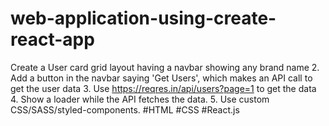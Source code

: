 # web-application-using-create-react-app
Create a User card grid layout having a navbar showing any brand name   2. Add a button in the navbar saying 'Get Users', which makes an API call to get the user data  3. Use https://reqres.in/api/users?page=1 to get the data   4. Show a loader while the API fetches the data.   5. Use custom CSS/SASS/styled-components.  #HTML #CSS #React.js
